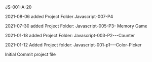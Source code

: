 JS-001-A-20

2021-08-06 added Project Folder Javascript-007-P4

2021-07-30 added Project Folder: Javascript-005-P3- Memory Game

2021-01-18 added Project Folder: Javascript-003-P2---Counter

2021-01-12 Added Project folder: Javascript-001-p1---Color-Picker

Initial Commit project file
